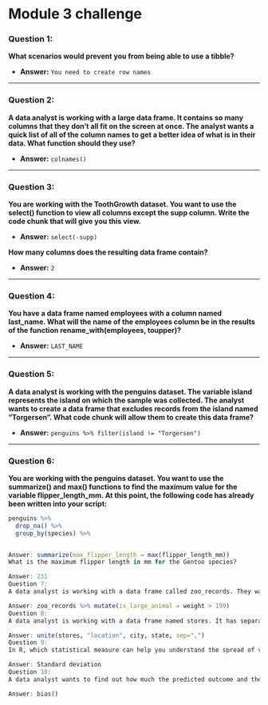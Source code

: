 # Module 3 challenge

### Question 1:
**What scenarios would prevent you from being able to use a tibble?**

- **Answer:** `You need to create row names`

---

### Question 2:
**A data analyst is working with a large data frame. It contains so many columns that they don’t all fit on the screen at once. The analyst wants a quick list of all of the column names to get a better idea of what is in their data. What function should they use?**

- **Answer:** `colnames()`

---

### Question 3:
**You are working with the ToothGrowth dataset. You want to use the select() function to view all columns except the supp column. Write the code chunk that will give you this view.**

- **Answer:** `select(-supp)`

**How many columns does the resulting data frame contain?**

- **Answer:** `2`

---

### Question 4:
**You have a data frame named employees with a column named last_name. What will the name of the employees column be in the results of the function rename_with(employees, toupper)?**

- **Answer:** `LAST_NAME`

---

### Question 5:
**A data analyst is working with the penguins dataset. The variable island represents the island on which the sample was collected. The analyst wants to create a data frame that excludes records from the island named “Torgersen”. What code chunk will allow them to create this data frame?**

- **Answer:** `penguins %>% filter(island != "Torgersen")`

---

### Question 6:
**You are working with the penguins dataset. You want to use the summarize() and max() functions to find the maximum value for the variable flipper_length_mm. At this point, the following code has already been written into your script:**

```r
penguins %>% 
  drop_na() %>% 
  group_by(species) %>%


Answer: summarize(max_flipper_length = max(flipper_length_mm))
What is the maximum flipper length in mm for the Gentoo species?

Answer: 231
Question 7:
A data analyst is working with a data frame called zoo_records. They want to create a new column named is_large_animal that signifies if an animal has a weight of more than 199 kilograms. What code chunk lets the analyst create the is_large_animal column?

Answer: zoo_records %>% mutate(is_large_animal = weight > 199)
Question 8:
A data analyst is working with a data frame named stores. It has separate columns for city (city) and state (state). The analyst wants to combine the two columns into a single column named location, with the city and state separated by a comma. What code chunk lets the analyst create the location column?

Answer: unite(stores, "location", city, state, sep=",")
Question 9:
In R, which statistical measure can help you understand the spread of values in a dataset and describe how far each value is from the mean?

Answer: Standard deviation
Question 10:
A data analyst wants to find out how much the predicted outcome and the actual outcome of their data model differ. What function can they use to quickly measure this?

Answer: bias()
